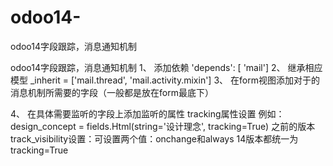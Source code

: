 # odoo14-
odoo14字段跟踪，消息通知机制

odoo14字段跟踪，消息通知机制
1、 添加依赖
'depends': [ 'mail']
2、 继承相应模型
_inherit = ['mail.thread', 'mail.activity.mixin'] 
3、 在form视图添加对于的消息机制所需要的字段（一般都是放在form最底下）
<div class="oe_chatter">
    <field name="message_follower_ids"/>
    <field name="activity_ids"/>
    <field name="message_ids"/>
</div>
4、 在具体需要监听的字段上添加监听的属性
tracking属性设置
例如：design_concept = fields.Html(string='设计理念', tracking=True)
之前的版本
track_visibility设置：可设置两个值：onchange和always
14版本都统一为tracking=True

